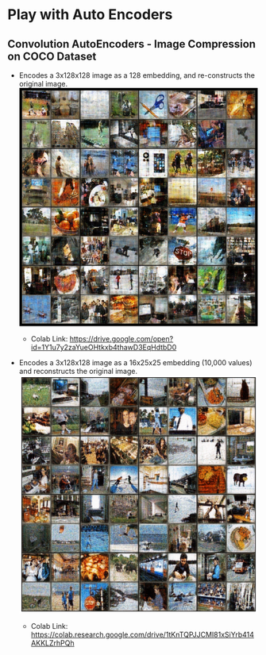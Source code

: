 # Play with Auto Encoders

## Convolution AutoEncoders - Image Compression on COCO Dataset
* Encodes a 3x128x128 image as a 128 embedding, and re-constructs the original image.
![Preview](https://github.com/madhawav/PlayWithAutoEncoders/blob/master/images/ImageCompression-128x128x3-128.png)
    - Colab Link: https://drive.google.com/open?id=1Y1u7y2zaYueOHtkxb4thawD3EqHdtbD0

* Encodes a 3x128x128 image as a 16x25x25 embedding (10,000 values) and reconstructs the original image.
![Preview](https://github.com/madhawav/PlayWithAutoEncoders/raw/master/images/preview.png)
    - Colab Link: https://colab.research.google.com/drive/1tKnTQPJJCMI81xSiYrb414AKKLZrhPQh
